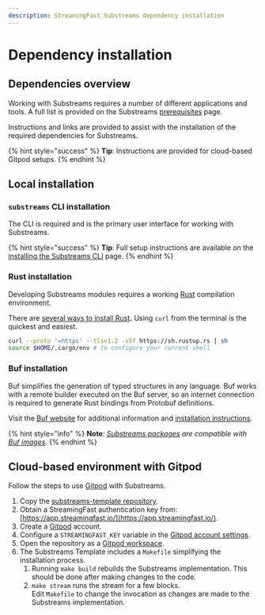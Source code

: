 ```yaml
---
description: StreamingFast Substreams dependency installation
---
```


# Dependency installation

## Dependencies overview

Working with Substreams requires a number of different applications and tools. A full list is provided on the Substreams [prerequisites](broken-reference) page.

Instructions and links are provided to assist with the installation of the required dependencies for Substreams.

{% hint style="success" %}
**Tip**: Instructions are provided for cloud-based Gitpod setups.
{% endhint %}

## Local installation

### `substreams` CLI installation

The CLI is required and is the primary user interface for working with Substreams.

{% hint style="success" %}
**Tip**: Full setup instructions are available on the [installing the Substreams CLI](../getting-started/installing-the-cli.md) page.
{% endhint %}

### Rust installation

Developing Substreams modules requires a working [Rust](https://www.rust-lang.org/) compilation environment.

There are [several ways to install Rust](https://www.rust-lang.org/tools/install)**.** Using `curl` from the terminal is the quickest and easiest.

```bash
curl --proto '=https' --tlsv1.2 -sSf https://sh.rustup.rs | sh
source $HOME/.cargo/env # to configure your current shell
```

### Buf installation

Buf simplifies the generation of typed structures in any language. Buf works with a remote builder executed on the Buf server, so an internet connection is required to generate Rust bindings from Protobuf definitions.

Visit the [Buf website](https://buf.build/) for additional information and [installation instructions](https://docs.buf.build/installation).

{% hint style="info" %}
**Note**_:_ [_Substreams packages_](../reference-and-specs/packages.md) _are compatible with_ [_Buf images_](https://docs.buf.build/reference/images)_._
{% endhint %}

## Cloud-based environment with Gitpod

Follow the steps to use [Gitpod](https://www.gitpod.io/) with Substreams.

1. Copy the [substreams-template repository](https://github.com/streamingfast/substreams-template/generate).
2. Obtain a StreamingFast authentication key from: [https://app.streamingfast.io/](https://app.streamingfast.io/).
3. Create a [Gitpod](https://gitpod.io/) account.
4. Configure a `STREAMINGFAST_KEY` variable in the [Gitpod account settings](https://gitpod.io/variables).
5. Open the repository as a [Gitpod workspace](https://gitpod.io/workspaces).
6. The Substreams Template includes a `Makefile` simplifying the installation process.
   1. Running `make build` rebuilds the Substreams implementation. This should be done after making changes to the code.
   2. `make stream` runs the stream for a few blocks.\
      Edit `Makefile` to change the invocation as changes are made to the Substreams implementation.
